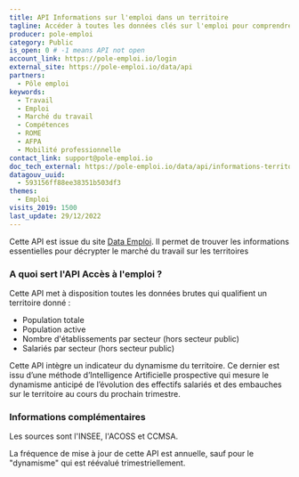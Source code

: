```yaml
---
title: API Informations sur l'emploi dans un territoire
tagline: Accéder à toutes les données clés sur l'emploi pour comprendre un territoire - population, établissements, salariés
producer: pole-emploi
category: Public
is_open: 0 # -1 means API not open
account_link: https://pole-emploi.io/login
external_site: https://pole-emploi.io/data/api
partners:
  - Pôle emploi
keywords:
  - Travail
  - Emploi
  - Marché du travail
  - Compétences
  - ROME
  - AFPA
  - Mobilité professionnelle
contact_link: support@pole-emploi.io
doc_tech_external: https://pole-emploi.io/data/api/informations-territoire
datagouv_uuid:
  - 593156ff88ee38351b503df3
themes:
  - Emploi
visits_2019: 1500
last_update: 29/12/2022
---
```


Cette API est issue du site [Data Emploi](https://dataemploi.pole-emploi.fr/accueil).
Il permet de  trouver les informations essentielles pour décrypter le marché du travail sur les territoires

### A quoi sert l'API Accès à l'emploi ?

Cette API met à disposition toutes les données brutes qui qualifient un territoire donné :

- Population totale
- Population active
- Nombre d'établissements par secteur (hors secteur public)
- Salariés par secteur (hors secteur public)

Cette API intègre un indicateur du dynamisme du territoire. Ce dernier est issu d’une méthode d’Intelligence Artificielle prospective qui mesure le dynamisme anticipé de l’évolution des effectifs salariés et des embauches sur le territoire au cours du prochain trimestre.  

### Informations complémentaires

Les sources sont l'INSEE, l'ACOSS et CCMSA.  

La fréquence de mise à jour de cette API est annuelle, sauf pour le "dynamisme" qui est réévalué trimestriellement.
